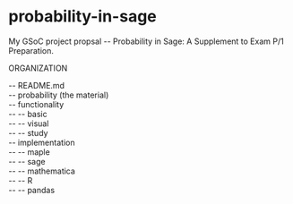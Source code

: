 probability-in-sage
===================

My GSoC project propsal -- Probability in Sage: A Supplement to Exam P/1 Preparation.  
  
ORGANIZATION  
  
-- README.md  
-- probability (the material)  
-- functionality  
-- -- basic  
-- -- visual  
-- -- study  
-- implementation  
-- -- maple  
-- -- sage  
-- -- mathematica  
-- -- R  
-- -- pandas  
